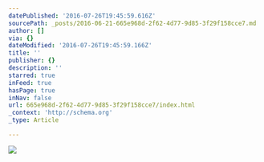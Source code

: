 ```yaml
---
datePublished: '2016-07-26T19:45:59.616Z'
sourcePath: _posts/2016-06-21-665e968d-2f62-4d77-9d85-3f29f158cce7.md
author: []
via: {}
dateModified: '2016-07-26T19:45:59.166Z'
title: ''
publisher: {}
description: ''
starred: true
inFeed: true
hasPage: true
inNav: false
url: 665e968d-2f62-4d77-9d85-3f29f158cce7/index.html
_context: 'http://schema.org'
_type: Article

---
```

![](https://the-grid-user-content.s3-us-west-2.amazonaws.com/1253c13d-9cd5-4b05-98be-818bc6199a59.jpg)
